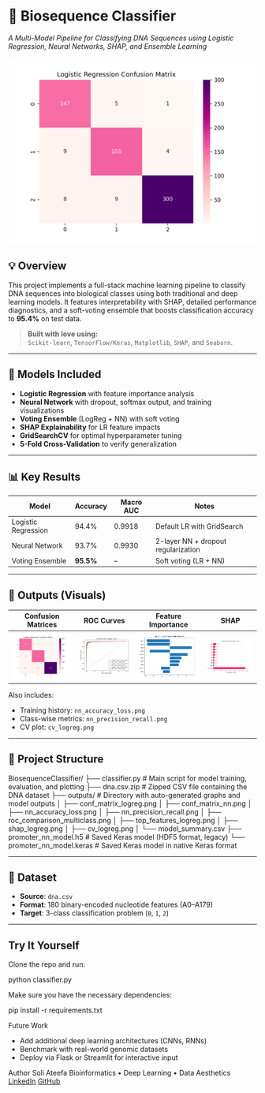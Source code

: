 # 🧬 Biosequence Classifier  
*A Multi-Model Pipeline for Classifying DNA Sequences using Logistic Regression, Neural Networks, SHAP, and Ensemble Learning*

![Confusion Matrix](outputs/conf_matrix_logreg.png)

## 💡 Overview
This project implements a full-stack machine learning pipeline to classify DNA sequences into biological classes using both traditional and deep learning models. It features interpretability with SHAP, detailed performance diagnostics, and a soft-voting ensemble that boosts classification accuracy to **95.4%** on test data.

> **Built with love using:**  
> `Scikit-learn`, `TensorFlow/Keras`, `Matplotlib`, `SHAP`, and `Seaborn`.

---

## 🔬 Models Included
- **Logistic Regression** with feature importance analysis  
- **Neural Network** with dropout, softmax output, and training visualizations  
- **Voting Ensemble** (LogReg + NN) with soft voting  
- **SHAP Explainability** for LR feature impacts  
- **GridSearchCV** for optimal hyperparameter tuning  
- **5-Fold Cross-Validation** to verify generalization

---

## 📊 Key Results

| Model               | Accuracy | Macro AUC | Notes                         |
|--------------------|----------|-----------|-------------------------------|
| Logistic Regression| 94.4%    | 0.9918    | Default LR with GridSearch    |
| Neural Network     | 93.7%    | 0.9930    | 2-layer NN + dropout regularization |
| Voting Ensemble    | **95.5%**| –         | Soft voting (LR + NN)         |

---

## 📁 Outputs (Visuals)

| Confusion Matrices | ROC Curves | Feature Importance | SHAP |
|--------------------|------------|---------------------|------|
| ![](outputs/conf_matrix_logreg.png) | ![](outputs/roc_comparison_multiclass.png) | ![](outputs/top_features_logreg.png) | ![](outputs/shap_logreg.png) |

Also includes:
- Training history: `nn_accuracy_loss.png`  
- Class-wise metrics: `nn_precision_recall.png`  
- CV plot: `cv_logreg.png`

---

## 🧠 Project Structure
BiosequenceClassifier/
    ├── classifier.py              # Main script for model training, evaluation, and plotting
    ├── dna.csv.zip                # Zipped CSV file containing the DNA dataset
    ├── outputs/                   # Directory with auto-generated graphs and model outputs
    │   ├── conf_matrix_logreg.png
    │   ├── conf_matrix_nn.png
    │   ├── nn_accuracy_loss.png
    │   ├── nn_precision_recall.png
    │   ├── roc_comparison_multiclass.png
    │   ├── top_features_logreg.png
    │   ├── shap_logreg.png
    │   ├── cv_logreg.png
    │   └── model_summary.csv
    ├── promoter_nn_model.h5       # Saved Keras model (HDF5 format, legacy)
    └── promoter_nn_model.keras    # Saved Keras model in native Keras format

---

## 🧬 Dataset
- **Source**: `dna.csv`  
- **Format**: 180 binary-encoded nucleotide features (A0–A179)  
- **Target**: 3-class classification problem (`0`, `1`, `2`)  

---

## Try It Yourself

Clone the repo and run:

python classifier.py

Make sure you have the necessary dependencies:

pip install -r requirements.txt


Future Work
- Add additional deep learning architectures (CNNs, RNNs)
- Benchmark with real-world genomic datasets
- Deploy via Flask or Streamlit for interactive input

Author
    Soli Ateefa
    Bioinformatics • Deep Learning • Data Aesthetics
    [LinkedIn](https://www.linkedin.com/in/solia)
    [GitHub](https://github.com/sateefa2904)


